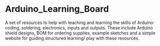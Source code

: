 # Arduino_Learning_Board
A set of resources to help with teaching and learning the skills of Arduino: coding, soldering, electronics, inputs and outputs. These include Arduino shield designs, BOM for ordering supplies, example sketches and a simple website for guiding structured learning/ play with these resources. 
